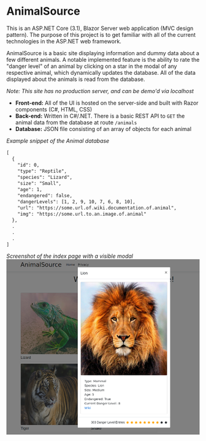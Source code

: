 # AnimalSource

This is an ASP.NET Core (3.1), Blazor Server web application (MVC design pattern). The purpose of this project is to get familiar with all of the current technologies in the ASP.NET web framework.

AnimalSource is a basic site displaying information and dummy data about a few different animals. 
A notable implemented feature is the ability to rate the "danger level" of an animal by clicking on 
a star in the modal of any respective animal, which dynamically updates the database. All of the data displayed 
about the animals is read from the database.

_Note: This site has no production server, and can be demo'd via localhost_

* **Front-end:** All of the UI is hosted on the server-side and built with Razor components (C#, HTML, CSS)
* **Back-end:** Written in C#/.NET. There is a basic REST API to `GET` the animal data from the database at route `/animals`
* **Database:** JSON file consisting of an array of objects for each animal

_Example snippet of the Animal database_
```
[
  {
    "id": 0,
    "type": "Reptile",
    "species": "Lizard",
    "size": "Small",
    "age": 1,
    "endangered": false,
    "dangerLevels": [1, 2, 9, 10, 7, 6, 8, 10],
    "url": "https://some.url.of.wiki.documentation.of.animal",
    "img": "https://some.url.to.an.image.of.animal"
  },
  .
  .
  .
]
```

_Screenshot of the index page with a visible modal_
![AnimalSource screenshot](./AnimalSource.png)
